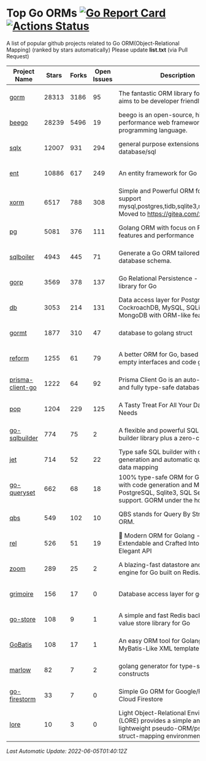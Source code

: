 # Top Go ORMs [![Go Report Card](https://goreportcard.com/badge/github.com/d-tsuji/awesome-go-orms)](https://goreportcard.com/report/github.com/d-tsuji/awesome-go-orms) [![Actions Status](https://github.com/d-tsuji/awesome-go-orms/workflows/CI/badge.svg)](https://github.com/d-tsuji/awesome-go-orms/actions)
A list of popular github projects related to Go ORM(Object-Relational Mapping) (ranked by stars automatically)
Please update **list.txt** (via Pull Request)

| Project Name | Stars | Forks | Open Issues | Description | Last Update |
| ------------ | ----- | ----- | ----------- | ----------- | ----------- |
| [gorm](https://github.com/go-gorm/gorm) | 28313 | 3186 | 95 | The fantastic ORM library for Golang, aims to be developer friendly | 2022-06-04 09:32:00 |
| [beego](https://github.com/beego/beego) | 28239 | 5496 | 19 | beego is an open-source, high-performance web framework for the Go programming language. | 2022-06-04 09:46:16 |
| [sqlx](https://github.com/jmoiron/sqlx) | 12007 | 931 | 294 | general purpose extensions to golang's database/sql | 2022-06-04 17:08:51 |
| [ent](https://github.com/ent/ent) | 10886 | 617 | 249 | An entity framework for Go | 2022-06-04 16:24:29 |
| [xorm](https://github.com/go-xorm/xorm) | 6517 | 788 | 308 | Simple and Powerful ORM for Go, support mysql,postgres,tidb,sqlite3,mssql,oracle, Moved to https://gitea.com/xorm/xorm | 2022-06-05 00:49:37 |
| [pg](https://github.com/go-pg/pg) | 5081 | 376 | 111 | Golang ORM with focus on PostgreSQL features and performance | 2022-06-04 16:43:12 |
| [sqlboiler](https://github.com/volatiletech/sqlboiler) | 4943 | 445 | 71 | Generate a Go ORM tailored to your database schema. | 2022-06-04 12:37:25 |
| [gorp](https://github.com/go-gorp/gorp) | 3569 | 378 | 137 | Go Relational Persistence - an ORM-ish library for Go | 2022-05-31 12:29:43 |
| [db](https://github.com/upper/db) | 3053 | 214 | 131 | Data access layer for PostgreSQL, CockroachDB, MySQL, SQLite and MongoDB with ORM-like features. | 2022-06-04 17:11:51 |
| [gormt](https://github.com/xxjwxc/gormt) | 1877 | 310 | 47 | database to golang struct | 2022-06-03 06:34:50 |
| [reform](https://github.com/go-reform/reform) | 1255 | 61 | 79 | A better ORM for Go, based on non-empty interfaces and code generation. | 2022-06-04 04:47:49 |
| [prisma-client-go](https://github.com/prisma/prisma-client-go) | 1222 | 64 | 92 | Prisma Client Go is an auto-generated and fully type-safe database client | 2022-06-02 22:54:40 |
| [pop](https://github.com/gobuffalo/pop) | 1204 | 229 | 125 | A Tasty Treat For All Your Database Needs | 2022-06-04 03:11:31 |
| [go-sqlbuilder](https://github.com/huandu/go-sqlbuilder) | 774 | 75 | 2 | A flexible and powerful SQL string builder library plus a zero-config ORM. | 2022-06-02 02:37:16 |
| [jet](https://github.com/go-jet/jet) | 714 | 52 | 22 | Type safe SQL builder with code generation and automatic query result data mapping | 2022-06-01 09:45:50 |
| [go-queryset](https://github.com/jirfag/go-queryset) | 662 | 68 | 18 | 100% type-safe ORM for Go (Golang) with code generation and MySQL, PostgreSQL, Sqlite3, SQL Server support. GORM under the hood. | 2022-05-30 13:52:07 |
| [qbs](https://github.com/coocood/qbs) | 549 | 102 | 10 | QBS stands for Query By Struct. A Go ORM. | 2022-05-30 13:44:36 |
| [rel](https://github.com/go-rel/rel) | 526 | 51 | 19 | :gem: Modern ORM for Golang - Testable, Extendable and Crafted Into a Clean and Elegant API | 2022-06-02 05:10:26 |
| [zoom](https://github.com/albrow/zoom) | 289 | 25 | 2 | A blazing-fast datastore and querying engine for Go built on Redis. | 2022-05-27 21:50:48 |
| [grimoire](https://github.com/Fs02/grimoire) | 156 | 17 | 0 | Database access layer for golang | 2022-03-05 04:22:24 |
| [go-store](https://github.com/gosuri/go-store) | 108 | 9 | 1 | A simple and fast Redis backed key-value store library for Go | 2022-05-26 22:59:19 |
| [GoBatis](https://github.com/runner-mei/GoBatis) | 108 | 17 | 1 | An easy ORM tool for Golang, support MyBatis-Like XML template SQL | 2022-05-28 02:03:02 |
| [marlow](https://github.com/dadleyy/marlow) | 82 | 7 | 2 | golang generator for type-safe sql api constructs | 2022-05-01 09:02:34 |
| [go-firestorm](https://github.com/jschoedt/go-firestorm) | 33 | 7 | 0 | Simple Go ORM for Google/Firebase Cloud Firestore | 2022-06-05 00:09:29 |
| [lore](https://github.com/abrahambotros/lore) | 10 | 3 | 0 | Light Object-Relational Environment (LORE) provides a simple and lightweight pseudo-ORM/pseudo-struct-mapping environment for Go | 2022-02-08 12:25:18 |

*Last Automatic Update: 2022-06-05T01:40:12Z*